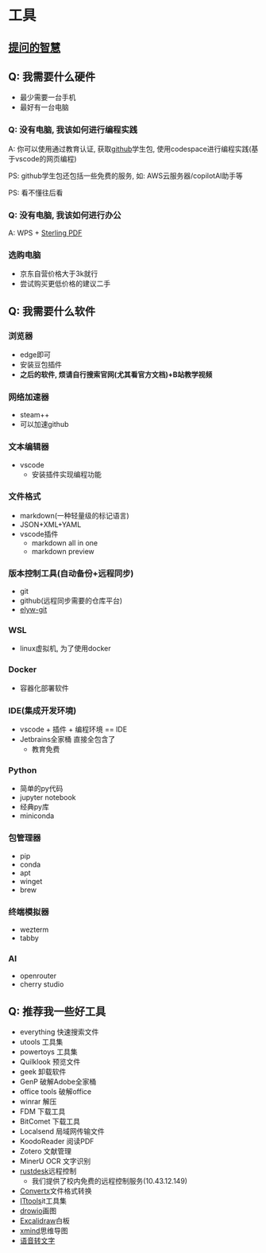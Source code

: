 # 工具

## [提问的智慧](https://zhuanlan.zhihu.com/p/664680014)

## Q: 我需要什么硬件

- 最少需要一台手机
- 最好有一台电脑

### Q: 没有电脑, 我该如何进行编程实践

A: 你可以使用通过教育认证, 获取[github](https://www.github.com)学生包, 使用codespace进行编程实践(基于vscode的网页编程)

PS: github学生包还包括一些免费的服务, 如: AWS云服务器/copilotAI助手等

PS: 看不懂往后看

### Q: 没有电脑, 我该如何进行办公

A: WPS + [Sterling PDF](https://stirlingpdf.io/)

### 选购电脑

- 京东自营价格大于3k就行
- 尝试购买更低价格的建议二手

## Q: 我需要什么软件

### 浏览器

- edge即可
- 安装豆包插件
- **之后的软件, 烦请自行搜索官网(尤其看官方文档)+B站教学视频**

### 网络加速器

- steam++
- 可以加速github

### 文本编辑器

- vscode
    - 安装插件实现编程功能

### 文件格式

- markdown(一种轻量级的标记语言)
- JSON+XML+YAML
- vscode插件
    - markdown all in one
    - markdown preview

### 版本控制工具(自动备份+远程同步)

- git
- github(远程同步需要的仓库平台)
- [elyw-git](https://www.elyw.cn/git/)

### WSL

- linux虚拟机, 为了使用docker

### Docker

- 容器化部署软件

### IDE(集成开发环境)

- vscode + 插件 + 编程环境 == IDE
- Jetbrains全家桶 直接全包含了
    - 教育免费

### Python

- 简单的py代码
- jupyter notebook
- 经典py库
- miniconda

### 包管理器

- pip
- conda
- apt
- winget
- brew

### 终端模拟器

- wezterm
- tabby

### AI

- openrouter
- cherry studio

## Q: 推荐我一些好工具

- everything 快速搜索文件
- utools 工具集
- powertoys 工具集
- Quilklook 预览文件
- geek 卸载软件
- GenP 破解Adobe全家桶
- office tools 破解office
- winrar 解压
- FDM 下载工具
- BitComet 下载工具
- Localsend 局域网传输文件
- KoodoReader 阅读PDF
- Zotero 文献管理
- MinerU OCR 文字识别
- [rustdesk](https://rustdesk.com/zh-cn/)远程控制
    - 我们提供了校内免费的远程控制服务(10.43.12.149)
- [Convertx](https://www.convertx.org/)文件格式转换
- [ITtools](https://it-tools.tech/)it工具集
- [drowio](https://www.drawio.com/)画图
- [Excalidraw](https://excalidraw.com/)白板
- [xmind](https://ai.xmind.cn)思维导图
- [语音转文字](https://jianwai.youdao.com/index/0)
